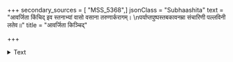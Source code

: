 +++
secondary_sources = [ "MSS_5368",]
jsonClass = "Subhaashita"
text = "आवर्जिता किंचिद् इव स्तनाभ्यां वासो वसाना तरुणार्करागम्।  \nपर्याप्तपुष्पस्तबकावनम्रा संचारिणी पल्लविनी लतेव॥"
title = "आवर्जिता किञ्चिद्"

+++

<details><summary>Text</summary>

आवर्जिता किंचिद् इव स्तनाभ्यां वासो वसाना तरुणार्करागम्।  
पर्याप्तपुष्पस्तबकावनम्रा संचारिणी पल्लविनी लतेव॥
</details>
